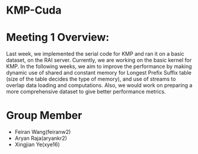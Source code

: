 # KMP-Cuda


# Meeting 1 Overview:
Last week, we implemented the serial code for KMP and ran it on a basic dataset, on the RAI server. Currently, we are working on the basic kernel for KMP. In the following weeks, we aim to improve the performance by making dynamic use of shared and constant memory for Longest Prefix Suffix table (size of the table decides the type of memory), and use of streams to overlap data loading and computations. Also, we would work on preparing a more comprehensive dataset to give better performance metrics.


# Group Member
* Feiran Wang(feiranw2)
* Aryan Raja(aryankr2)
* Xingjian Ye(xye16)
